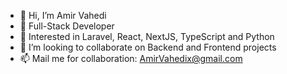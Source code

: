 - 👋 Hi, I’m Amir Vahedi
- 👀 Full-Stack Developer
- 🌱 Interested in Laravel, React, NextJS, TypeScript and Python
- 💞️ I’m looking to collaborate on Backend and Frontend projects
- 📫 Mail me for collaboration: AmirVahedix@gmail.com
